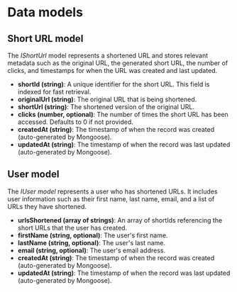 # Data models

## Short URL model

The *IShortUrl* model represents a shortened URL and stores relevant metadata such as the original URL, the generated short URL, the number of clicks, and timestamps for when the URL was created and last updated.

- **shortId (string)**: A unique identifier for the short URL. This field is indexed for fast retrieval.
- **originalUrl (string)**: The original URL that is being shortened.
- **shortUrl (string)**: The shortened version of the original URL.
- **clicks (number, optional)**: The number of times the short URL has been accessed. Defaults to 0 if not provided.
- **createdAt (string)**: The timestamp of when the record was created (auto-generated by Mongoose).
- **updatedAt (string)**: The timestamp of when the record was last updated (auto-generated by Mongoose).

## User model

The *IUser model* represents a user who has shortened URLs. It includes user information such as their first name, last name, email, and a list of URLs they have shortened.

- **urlsShortened (array of strings)**: An array of shortIds referencing the short URLs that the user has created.
- **firstName (string, optional)**: The user's first name.
- **lastName (string, optional)**: The user's last name.
- **email (string, optional)**: The user's email address.
- **createdAt (string)**: The timestamp of when the record was created (auto-generated by Mongoose).
- **updatedAt (string)**: The timestamp of when the record was last updated (auto-generated by Mongoose).
